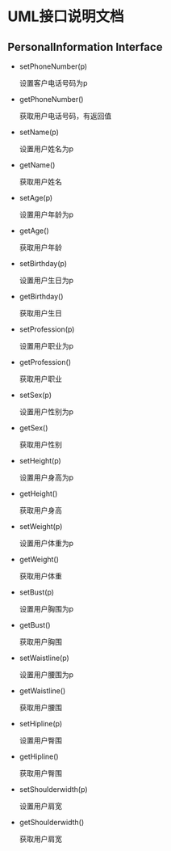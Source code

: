 # UML接口说明文档
## PersonalInformation Interface
- setPhoneNumber(p)
    
    设置客户电话号码为p
- getPhoneNumber()

    获取用户电话号码，有返回值
- setName(p)

    设置用户姓名为p
- getName()

    获取用户姓名
- setAge(p)

    设置用户年龄为p
- getAge()

    获取用户年龄
- setBirthday(p)

    设置用户生日为p
- getBirthday()

    获取用户生日
- setProfession(p)

    设置用户职业为p
- getProfession()
    
    获取用户职业
- setSex(p)

    设置用户性别为p
- getSex()

    获取用户性别
- setHeight(p)

    设置用户身高为p
- getHeight()

    获取用户身高
- setWeight(p)

    设置用户体重为p
- getWeight()

    获取用户体重
- setBust(p)

    设置用户胸围为p
- getBust()

    获取用户胸围
- setWaistline(p)

    设置用户腰围为p
- getWaistline()

    获取用户腰围
- setHipline(p)

    设置用户臀围
- getHipline()

    获取用户臀围
- setShoulderwidth(p)

    设置用户肩宽
- getShoulderwidth()

    获取用户肩宽
